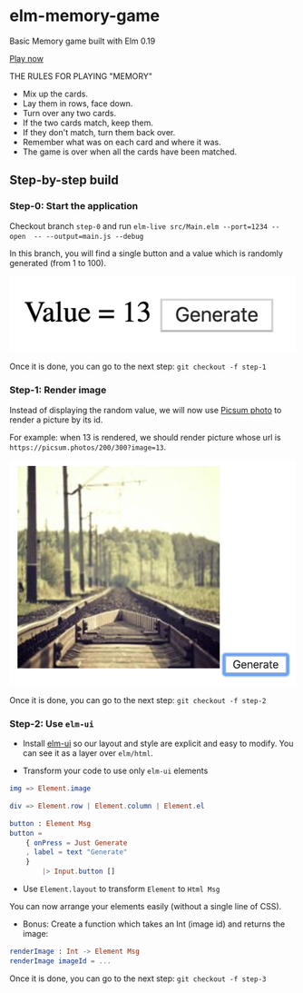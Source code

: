 # elm-memory-game
Basic Memory game built with Elm 0.19

[Play now](http://rdelgatte.github.io/elm-memory-game)

THE RULES FOR PLAYING "MEMORY"
- Mix up the cards.
- Lay them in rows, face down.
- Turn over any two cards.
- If the two cards match, keep them.
- If they don't match, turn them back over.
- Remember what was on each card and where it was.
- The game is over when all the cards have been matched.

## Step-by-step build

### Step-0: Start the application

Checkout branch `step-0` and run `elm-live src/Main.elm --port=1234 --open  -- --output=main.js --debug`

In this branch, you will find a single button and a value which is randomly generated (from 1 to 100).

![step-0](doc/step-0.png)

Once it is done, you can go to the next step: `git checkout -f step-1`

### Step-1: Render image

Instead of displaying the random value, we will now use [Picsum photo](https://picsum.photos/) to render a picture by its id.

For example: when 13 is rendered, we should render picture whose url is `https://picsum.photos/200/300?image=13`.

![step-1](doc/step-1.png)

Once it is done, you can go to the next step: `git checkout -f step-2`

### Step-2: Use `elm-ui`

- Install [elm-ui](https://package.elm-lang.org/packages/mdgriffith/elm-ui/latest/) so our layout and style are explicit and easy to modify.
You can see it as a layer over `elm/html`. 

- Transform your code to use only `elm-ui` elements

```elm
img => Element.image 
```
```elm
div => Element.row | Element.column | Element.el
```

```elm
button : Element Msg
button =
    { onPress = Just Generate
    , label = text "Generate"
    }
        |> Input.button []
```

- Use `Element.layout` to transform `Element` to `Html Msg`

You can now arrange your elements easily (without a single line of CSS).

- Bonus: Create a function which takes an Int (image id) and returns the image:

```elm
renderImage : Int -> Element Msg
renderImage imageId = ...
```

Once it is done, you can go to the next step: `git checkout -f step-3`
